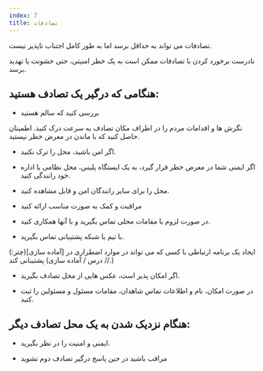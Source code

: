 ```yaml
---
index: 7
title: تصادفات
---
```

تصادفات می تواند به حداقل برسد اما به طور کامل اجتناب ناپذیر نیست.

نادرست برخورد کردن با تصادفات ممکن است به یک خطر امنیتی، حتی خشونت یا تهدید برسد.

## هنگامی که درگیر یک تصادف هستید:

*   بررسی کنید که سالم هستید

نگرش ها و اقدامات مردم را در اطراف مکان تصادف به سرعت درک کنید. اطمینان حاصل کنید که با ماندن در معرض خطر نیستید.

*   اگر امن باشید، محل را ترک نکنید.

* اگر ایمنی شما در معرض خطر قرار گیرد، به یک ایستگاه پلیس، محل نظامی یا اداره خود رانندگی کنید.

*   محل را برای سایر رانندگان امن و قابل مشاهده کنید.

*   مراقبت و کمک به صورت مناسب ارائه کنید

*   در صورت لزوم با مقامات محلی تماس بگیرید و با آنها همکاری کنید.

*   با تیم یا شبکه پشتیبانی تماس بگیرید.

(ایجاد یک برنامه ارتباطی با کسی که می تواند در موارد اضطراری در [آماده سازی](چتر: // درس / آماده سازی) پشتیبانی کند.)

*   اگر امکان پذیر است، عکس هایی از محل تصادف بگیرید.

*   در صورت امکان، نام و اطلاعات تماس شاهدان، مقامات مسئول و مسئولین را ثبت کنید.

## هنگام نزدیک شدن به یک محل تصادف دیگر:

*   ایمنی و امنیت را در نظر بگیرید.

*   مراقب باشید در حین پاسخ درگیر تصادف دوم نشوید